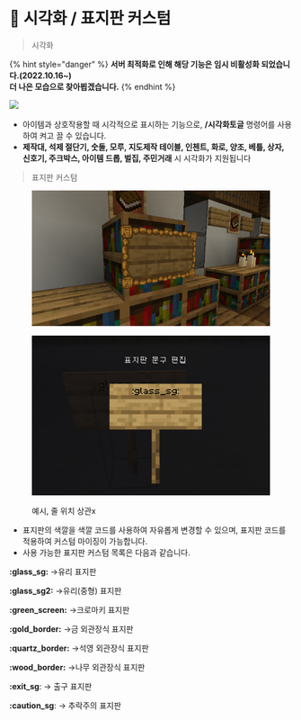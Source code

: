 # 🐣 시각화 / 표지판 커스텀



> 시각화&#x20;

{% hint style="danger" %}
**서버 최적화로 인해 해당 기능은 임시 비활성화 되었습니다.(2022.10.16\~)**\
**더 나은 모습으로 찾아뵙겠습니다.**
{% endhint %}

![](../../.gitbook/assets/2022-06-30\_20.36.29.png)

* 아이템과 상호작용할 때 시각적으로 표시하는 기능으로, **/시각화토글** 명령어를 사용하여 켜고 끌 수 있습니다.
* **제작대, 석제 절단기, 숫돌, 모루, 지도제작 테이블, 인첸트, 화로, 양조, 베틀, 상자, 신호기, 주크박스, 아이템 드롭, 벌집, 주민거래** 시 시각화가 지원됩니다

> 표지판 커스텀

<figure><img src="../../.gitbook/assets/unknown (1) (1) (1).png" alt=""><figcaption></figcaption></figure>

<figure><img src="../../.gitbook/assets/image (19) (1).png" alt=""><figcaption><p>예시,  줄 위치 상관x</p></figcaption></figure>

* 표지판의 색깔을 색깔 코드를 사용하여 자유롭게 변경할 수 있으며, 표지판 코드를 적용하여 커스텀 마이징이 가능합니다.
* 사용 가능한 표지판 커스텀 목록은 다음과 같습니다.

**:glass\_sg:** ->유리 표지판&#x20;

**:glass\_sg2:** ->유리(중형) 표지판&#x20;

**:green\_screen:** ->크로마키 표지판&#x20;

**:gold\_border:** ->금 외관장식 표지판&#x20;

**:quartz\_border:** ->석영 외관장식 표지판&#x20;

**:wood\_border:** ->나무 외관장식 표지판

**:exit\_sg**: -> 출구 표지판

**:caution\_sg**: -> 추락주의 표지판
